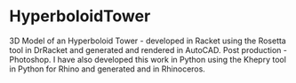 # HyperboloidTower
3D Model of an Hyperboloid Tower - developed in Racket using the Rosetta tool in DrRacket and generated and rendered in AutoCAD. Post production - Photoshop.
I have also developed this work in Python using the Khepry tool in Python for Rhino and generated and in Rhinoceros.
